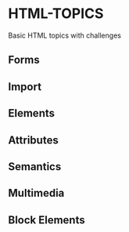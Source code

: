 # HTML-TOPICS
Basic HTML topics with challenges 
 
## Forms
## Import 
## Elements
## Attributes
## Semantics
## Multimedia
## Block Elements
